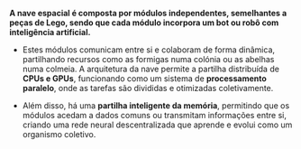 **A nave espacial é composta por módulos independentes, semelhantes a peças de Lego, sendo que cada módulo incorpora um bot ou robô com inteligência artificial.**

- Estes módulos comunicam entre si e colaboram de forma dinâmica, partilhando recursos como as formigas numa colónia ou as abelhas numa colmeia. A arquitetura da nave permite a partilha distribuída de **CPUs e GPUs**, funcionando como um sistema de **processamento paralelo**, onde as tarefas são divididas e otimizadas coletivamente.

- Além disso, há uma **partilha inteligente da memória**, permitindo que os módulos acedam a dados comuns ou transmitam informações entre si, criando uma rede neural descentralizada que aprende e evolui como um organismo coletivo.
